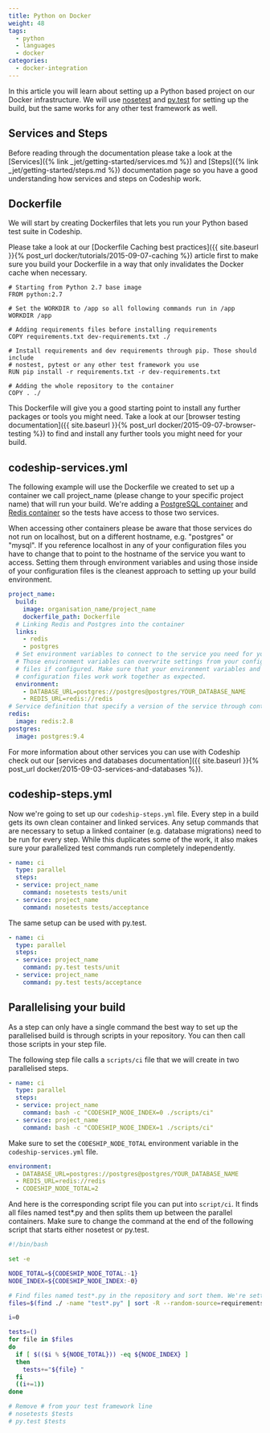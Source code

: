 ```yaml
---
title: Python on Docker
weight: 48
tags:
  - python
  - languages
  - docker
categories:
  - docker-integration
---
```

In this article you will learn about setting up a Python based project on our Docker infrastructure. We will use [nosetest](https://nose.readthedocs.org/en/latest/) and [py.test](http://pytest.org/latest/) for setting up the build, but the same works for any other test framework as well.

## Services and Steps
Before reading through the documentation please take a look at the [Services]({% link _jet/getting-started/services.md %}) and [Steps]({% link _jet/getting-started/steps.md %}) documentation page so you have a good understanding how services and steps on Codeship work.

## Dockerfile
We will start by creating Dockerfiles that lets you run your Python based test suite in Codeship.

Please take a look at our [Dockerfile Caching best practices]({{ site.baseurl }}{% post_url docker/tutorials/2015-09-07-caching %}) article first to make sure you build your Dockerfile in a way that only invalidates the Docker cache when necessary.

```
# Starting from Python 2.7 base image
FROM python:2.7

# Set the WORKDIR to /app so all following commands run in /app
WORKDIR /app

# Adding requirements files before installing requirements
COPY requirements.txt dev-requirements.txt ./

# Install requirements and dev requirements through pip. Those should include
# nostest, pytest or any other test framework you use
RUN pip install -r requirements.txt -r dev-requirements.txt

# Adding the whole repository to the container
COPY . ./
```

This Dockerfile will give you a good starting point to install any further packages or tools you might need. Take a look at our [browser testing documentation]({{ site.baseurl }}{% post_url docker/2015-09-07-browser-testing %}) to find and install any further tools you might need for your build.

## codeship-services.yml

The following example will use the Dockerfile we created to set up a container we call project_name (please change to your specific project name) that will run your build. We're adding a [PostgreSQL container](https://hub.docker.com/_/postgres/) and [Redis container](https://hub.docker.com/_/redis/) so the tests have access to those two services.

When accessing other containers please be aware that those services do not run on localhost, but on a different hostname, e.g. "postgres" or "mysql". If you reference localhost in any of your configuration files you have to change that to point to the hostname of the service you want to access. Setting them through environment variables and using those inside of your configuration files is the cleanest approach to setting up your build environment.

```yaml
project_name:
  build:
    image: organisation_name/project_name
    dockerfile_path: Dockerfile
  # Linking Redis and Postgres into the container
  links:
    - redis
    - postgres
  # Set environment variables to connect to the service you need for your build.
  # Those environment variables can overwrite settings from your configuration
  # files if configured. Make sure that your environment variables and
  # configuration files work work together as expected.
  environment:
    - DATABASE_URL=postgres://postgres@postgres/YOUR_DATABASE_NAME
    - REDIS_URL=redis://redis
# Service definition that specify a version of the service through container tags
redis:
  image: redis:2.8
postgres:
  image: postgres:9.4
```

For more information about other services you can use with Codeship check out our [services and databases documentation]({{ site.baseurl }}{% post_url docker/2015-09-03-services-and-databases %}).

## codeship-steps.yml

Now we're going to set up our `codeship-steps.yml` file. Every step in a build gets its own clean container and linked services. Any setup commands that are necessary to setup a linked container (e.g. database migrations) need to be run for every step. While this duplicates some of the work, it also makes sure your parallelized test commands run completely independently.

```yaml
- name: ci
  type: parallel
  steps:
  - service: project_name
    command: nosetests tests/unit
  - service: project_name
    command: nosetests tests/acceptance
```

The same setup can be used with py.test.

```yaml
- name: ci
  type: parallel
  steps:
  - service: project_name
    command: py.test tests/unit
  - service: project_name
    command: py.test tests/acceptance
```

## Parallelising your build

As a step can only have a single command the best way to set up the parallelised build is through scripts in your repository. You can then call those scripts in your step file.

The following step file calls a `scripts/ci` file that we will create in two parallelised steps.

```yaml
- name: ci
  type: parallel
  steps:
  - service: project_name
    command: bash -c "CODESHIP_NODE_INDEX=0 ./scripts/ci"
  - service: project_name
    command: bash -c "CODESHIP_NODE_INDEX=1 ./scripts/ci"
```

Make sure to set the `CODESHIP_NODE_TOTAL` environment variable in the `codeship-services.yml` file.

```yaml
environment:
  - DATABASE_URL=postgres://postgres@postgres/YOUR_DATABASE_NAME
  - REDIS_URL=redis://redis
  - CODESHIP_NODE_TOTAL=2
```

And here is the corresponding script file you can put into `script/ci`. It finds all files named test*.py and then splits them up between the parallel containers. Make sure to change the command at the end of the following script that starts either nosetest or py.test.

```bash
#!/bin/bash

set -e

NODE_TOTAL=${CODESHIP_NODE_TOTAL:-1}
NODE_INDEX=${CODESHIP_NODE_INDEX:-0}

# Find files named test*.py in the repository and sort them. We're setting a requirements.txt as the randomisation source so the randomisation is repeatable. You can add any file instead of requirements.txt.
files=$(find ./ -name "test*.py" | sort -R --random-source=requirements.txt)

i=0

tests=()
for file in $files
do
  if [ $(($i % ${NODE_TOTAL})) -eq ${NODE_INDEX} ]
  then
    tests+="${file} "
  fi
  ((i+=1))
done

# Remove # from your test framework line
# nosetests $tests
# py.test $tests
```
